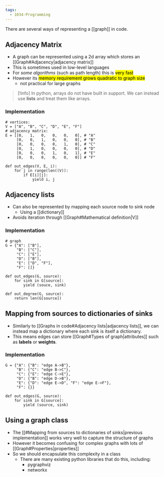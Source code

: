 ```yaml
---
tags:
  - 1034-Programming
---
```

There are several ways of representing a [[graph]] in code.

## Adjacency Matrix
- A graph can be represented using a 2d array which stores an [[Graph#Adjacency|adjacency matrix]]
- This is sometimes used in low-level languages
- For *some algorithms* (such as path length) this is <mark class="hltr-green">very fast</mark>
- However its <mark class="hltr-red">memory requirement grows quadratic to graph size</mark> 
	- not practical for large graphs

> [!info] 
> In python, arrays do not have built in support. We can instead use **lists** and treat them like arrays.

### Implementation

```
# vertices:
V = ["A", "B", "C", "D", "E", "F"]
# adjacency matrix:
E = [[0,   1,   0,   0,   0,   0], # "A"
     [0,   0,   1,   0,   0,   0], # "B"
     [0,   0,   0,   0,   1,   0], # "C"
     [0,   1,   0,   0,   0,   0], # "D"
     [0,   0,   0,   1,   0,   1], # "E"
     [0,   0,   0,   0,   0,   0]] # "F"

def out_edges(V, E, i):
    for j in range(len((V)):
        if E[i][j]:
            yield i, j
```

## Adjacency lists
- Can also be represented by mapping each source node to sink node
	- Using a [[dictionary]]
- Avoids iteration through [[Graph#Mathematical definition|V]]

### Implementation
```
# graph
G = {"A": ["B"],
     "B": ["C"],
     "C": ["E"],
     "D": ["B"],
     "E": ["D", "F"],
     "F": []}

def out_edges(G, source):
    for sink in G[source]:
        yield (souce, sink)

def out_degree(G, source):
    return len(G[source])
```

## Mapping from sources to dictionaries of sinks 
- Similarly to [[Graphs in code#Adjacency lists|adjacency lists]], we can instead map a dictionary where each sink is itself a dictionary.
- This means edges can store [[Graph#Types of graph|attributes]] such as **labels** or **weights**.

### Implementation
```
G = {"A": {"B": "edge A->B"},
     "B": {"C": "edge B->C"},
     "C": {"E": "edge C->E"},
     "D": {"B": "edge D->B"},
     "E": {"D": "edge E->D", "F": "edge E->F"},
     "F": {}}

def out_edges(G, source):
    for sink in G[source]:
        yield (source, sink)
```


## Using a graph class
- The [[#Mapping from sources to dictionaries of sinks|previous implementation]] works very well to capture the structure of graphs
- However it becomes confusing for complex graphs with lots of [[Graph#Properties|properties]]
- So we should encapsulate this complexity in a class
	- There are many existing python libraries that do this, including:
		- pygraphviz
		- networkx